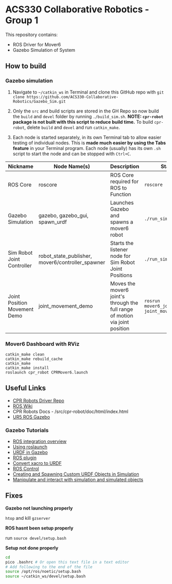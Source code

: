# ACS330 Collaborative Robotics - Group 1

This repository contains:
- ROS Driver for Mover6
- Gazebo Simulation of System

## How to build

### Gazebo simulation

1. Navigate to `~/catkin_ws` in Terminal and clone this GitHub repo with `git clone https://github.com/ACS330-Collaborative-Robotics/Gazebo_Sim.git`

2. Only the `src` and build scripts are stored in the GH Repo so now build the `build` and `devel` folder by running `./build_sim.sh`. **NOTE: `cpr-robot` package is not built with this script to reduce build time.** To build `cpr-robot`, delete `build` and `devel` and run `catkin_make`.

3. Each node is started separately, in its own Terminal tab to allow easier testing of individual nodes. This is **made much easier by using the Tabs feature** in your Terminal program. Each node (usually) has its own `.sh` script to start the node and can be stopped with `Ctrl+C`.

| Nickname | Node Name(s) | Description | Startup Script |
| - | - | - | - |
| ROS Core | roscore | ROS Core required for ROS to Function | `roscore` |
| Gazebo Simulation | gazebo, gazebo_gui, spawn_urdf | Launches Gazebo and spawns a mover6 robot | `./run_sim.sh` |
| Sim Robot Joint Controller | robot_state_publisher, mover6/controller_spawner | Starts the listener node for Sim Robot Joint Positions | `./run_sim_control.sh` |
| Joint Position Movement Demo | joint_movement_demo | Moves the mover6 joint's through the full range of motion via joint position | `rosrun mover6_joint_movement_demo joint_movement_demo.py`|


### Mover6 Dashboard with RViz

```
catkin_make clean
catkin_make rebuild_cache
catkin_make
catkin_make install
roslaunch cpr_robot CPRMover6.launch
```

## Useful Links

- [CPR Robots Driver Repo](https://github.com/CPR-Robots/cpr_robot)
- [ROS Wiki](http://wiki.ros.org/Documentation)
- CPR Robots Docs - /src/cpr-robot/doc/html/index.html
- [UR5 ROS Gazebo](https://github.com/lihuang3/ur5_ROS-Gazebo)

### Gazebo Tutorials

- [ROS integration overview](https://classic.gazebosim.org/tutorials?tut=ros_overview) 
- [Using roslaunch](https://classic.gazebosim.org/tutorials?tut=ros_roslaunch&cat=connect_ros)
- [URDF in Gazebo](https://classic.gazebosim.org/tutorials?tut=ros_urdf&cat=connect_ros)
- [ROS plugin](https://classic.gazebosim.org/tutorials?tut=ros_plugins&cat=connect_ros)
- [Convert xacro to URDF](https://www.oreilly.com/library/view/mastering-ros-for/9781788478953/d04a8d45-b84b-4c3e-ad03-eb158fe5f451.xhtml)
- [ROS Control](https://classic.gazebosim.org/tutorials?tut=ros_control)
- [Creating and Spawning Custom URDF Objects in Simulation](http://wiki.ros.org/simulator_gazebo/Tutorials/SpawningObjectInSimulation)
- [Manipulate and interact with simulation and simulated objects](http://wiki.ros.org/simulator_gazebo/Tutorials/Gazebo_ROS_API)

## Fixes

**Gazebo not launching properly**

`htop` and kill `gzserver` 

**ROS hasnt been setup properly**

run `source devel/setup.bash`

**Setup not done properly**

```bash
cd
pico .bashrc # Or open this text file in a text editor
# Add following to the end of the file
source /opt/ros/noetic/setup.bash
source ~/catkin_ws/devel/setup.bash
```